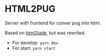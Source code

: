 # HTML2PUG
Server with frontend for conver pug into html.

Based on [html2jade](https://github.com/donpark/html2jade), but was rewrited.

 - For develop: `yarn dev`
 - For start: `yarn start`
